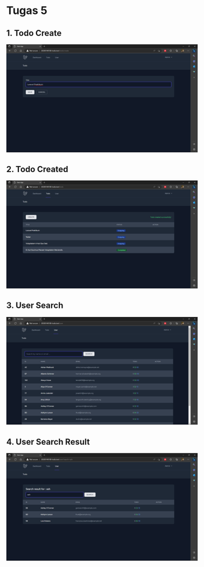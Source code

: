 # Tugas 5

## 1. Todo Create
![Alt text](screenshoot/tugas5/Screenshot1.png)

## 2. Todo Created
![Alt text](screenshoot/tugas5/Screenshot2.png)

## 3. User Search
![Alt text](screenshoot/tugas5/Screenshot3.png)

## 4. User Search Result
![Alt text](screenshoot/tugas5/Screenshot4.png)